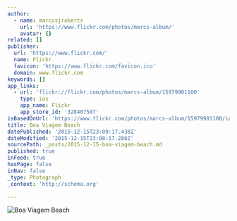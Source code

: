 ```yaml
---
author:
  - name: marcusjroberts
    url: 'https://www.flickr.com/photos/marcs-album/'
    avatar: {}
related: []
publisher:
  url: 'https://www.flickr.com/'
  name: Flickr
  favicon: 'https://www.flickr.com/favicon.ico'
  domain: www.flickr.com
keywords: []
app_links:
  - url: 'flickr://flickr.com/photos/marcs-album/15979901100'
    type: ios
    app_name: Flickr
    app_store_id: '328407587'
isBasedOnUrl: 'https://www.flickr.com/photos/marcs-album/15979901100/in/datetaken-public/'
title: Boa Viagem Beach
datePublished: '2015-12-15T23:09:17.438Z'
dateModified: '2015-12-15T23:08:17.286Z'
sourcePath: _posts/2015-12-15-boa-viagem-beach.md
published: true
inFeed: true
hasPage: false
inNav: false
_type: Photograph
_context: 'http://schema.org'

---
```

![Boa Viagem Beach](https://farm9.staticflickr.com/8646/15979901100_3db6328b2c_b.jpg)